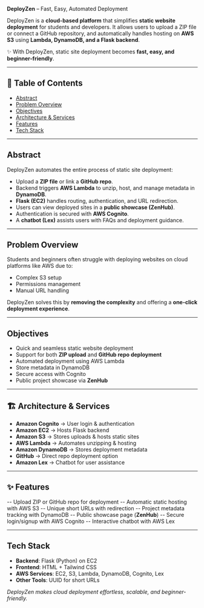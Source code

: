 **DeployZen** – Fast, Easy, Automated Deployment

DeployZen is a **cloud-based platform** that simplifies **static website deployment** for students and developers. It allows users to upload a ZIP file or connect a GitHub repository, and automatically handles hosting on **AWS S3** using **Lambda, DynamoDB, and a Flask backend**.

✨ With DeployZen, static site deployment becomes **fast, easy, and beginner-friendly**.

---

## 📖 Table of Contents

* [Abstract](#-abstract)
* [Problem Overview](#-problem-overview)
* [Objectives](#-objectives)
* [Architecture & Services](#-architecture--services)
* [Features](#-features)
* [Tech Stack](#-tech-stack)


---

##  Abstract

DeployZen automates the entire process of static site deployment:

* Upload a **ZIP file** or link a **GitHub repo**.
* Backend triggers **AWS Lambda** to unzip, host, and manage metadata in **DynamoDB**.
* **Flask (EC2)** handles routing, authentication, and URL redirection.
* Users can view deployed sites in a **public showcase (ZenHub)**.
* Authentication is secured with **AWS Cognito**.
* A **chatbot (Lex)** assists users with FAQs and deployment guidance.

---

##  Problem Overview

Students and beginners often struggle with deploying websites on cloud platforms like AWS due to:

* Complex S3 setup
* Permissions management
* Manual URL handling

DeployZen solves this by **removing the complexity** and offering a **one-click deployment experience**.

---

## Objectives

* Quick and seamless static website deployment
* Support for both **ZIP upload** and **GitHub repo deployment**
* Automated deployment using AWS Lambda
* Store metadata in DynamoDB
* Secure access with Cognito
* Public project showcase via **ZenHub**

---

## 🏗 Architecture & Services

* **Amazon Cognito** → User login & authentication
* **Amazon EC2** → Hosts Flask backend
* **Amazon S3** → Stores uploads & hosts static sites
* **AWS Lambda** → Automates unzipping & hosting
* **Amazon DynamoDB** → Stores deployment metadata
* **GitHub** → Direct repo deployment option
* **Amazon Lex** → Chatbot for user assistance

---

## ✨ Features

--  Upload ZIP or GitHub repo for deployment
--  Automatic static hosting with AWS S3
--  Unique short URLs with redirection
--  Project metadata tracking with DynamoDB
--  Public showcase page (**ZenHub**)
-- Secure login/signup with AWS Cognito
--  Interactive chatbot with AWS Lex

---

##  Tech Stack

* **Backend**: Flask (Python) on EC2
* **Frontend**: HTML + Tailwind CSS
* **AWS Services**: EC2, S3, Lambda, DynamoDB, Cognito, Lex
* **Other Tools**: UUID for short URLs



*DeployZen makes cloud deployment effortless, scalable, and beginner-friendly.*

